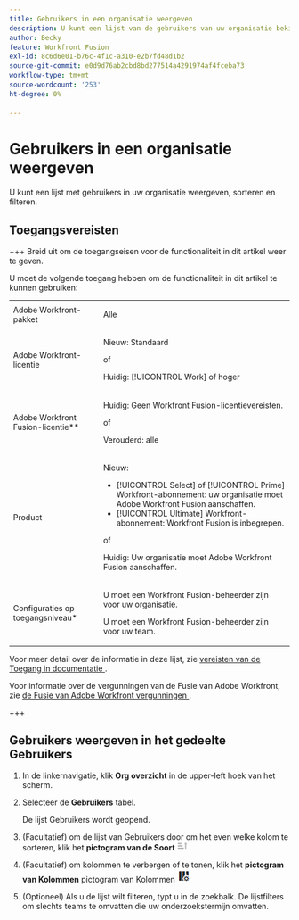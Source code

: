 ```yaml
---
title: Gebruikers in een organisatie weergeven
description: U kunt een lijst van de gebruikers van uw organisatie bekijken
author: Becky
feature: Workfront Fusion
exl-id: 8c6d6e01-b76c-4f1c-a310-e2b7fd48d1b2
source-git-commit: e0d9d76ab2cbd8bd277514a4291974af4fceba73
workflow-type: tm+mt
source-wordcount: '253'
ht-degree: 0%

---
```


# Gebruikers in een organisatie weergeven

U kunt een lijst met gebruikers in uw organisatie weergeven, sorteren en filteren.

## Toegangsvereisten

+++ Breid uit om de toegangseisen voor de functionaliteit in dit artikel weer te geven.

U moet de volgende toegang hebben om de functionaliteit in dit artikel te kunnen gebruiken:

<table style="table-layout:auto">
 <col> 
 <col> 
 <tbody> 
  <tr> 
   <td role="rowheader">Adobe Workfront-pakket</td> 
   <td> <p>Alle</p> </td> 
  </tr> 
  <tr data-mc-conditions=""> 
   <td role="rowheader">Adobe Workfront-licentie</td> 
   <td> <p>Nieuw: Standaard</p><p>of</p><p>Huidig: [!UICONTROL Work] of hoger</p> </td> 
  </tr> 
  <tr> 
   <td role="rowheader">Adobe Workfront Fusion-licentie**</td> 
   <td>
   <p>Huidig: Geen Workfront Fusion-licentievereisten.</p>
   <p>of</p>
   <p>Verouderd: alle </p>
   </td> 
  </tr> 
  <tr> 
   <td role="rowheader">Product</td> 
   <td>
   <p>Nieuw:</p> <ul><li>[!UICONTROL Select] of [!UICONTROL Prime] Workfront-abonnement: uw organisatie moet Adobe Workfront Fusion aanschaffen.</li><li>[!UICONTROL Ultimate] Workfront-abonnement: Workfront Fusion is inbegrepen.</li></ul>
   <p>of</p>
   <p>Huidig: Uw organisatie moet Adobe Workfront Fusion aanschaffen.</p>
   </td> 
  </tr>
  <tr data-mc-conditions=""> 
   <td role="rowheader">Configuraties op toegangsniveau*</td> 
   <td> 
     <p>U moet een Workfront Fusion-beheerder zijn voor uw organisatie.</p>
     <p>U moet een Workfront Fusion-beheerder zijn voor uw team.</p>
   </td> 
  </tr> 
   </td> 
  </tr> 
 </tbody> 
</table>

Voor meer detail over de informatie in deze lijst, zie [ vereisten van de Toegang in documentatie ](/help/workfront-fusion/references/licenses-and-roles/access-level-requirements-in-documentation.md).

Voor informatie over de vergunningen van de Fusie van Adobe Workfront, zie [ de Fusie van Adobe Workfront vergunningen ](/help/workfront-fusion/set-up-and-manage-workfront-fusion/licensing-operations-overview/license-automation-vs-integration.md).

+++

## Gebruikers weergeven in het gedeelte Gebruikers

1. In de linkernavigatie, klik **Org overzicht** in de upper-left hoek van het scherm.
1. Selecteer de **Gebruikers** tabel.

   De lijst Gebruikers wordt geopend.

1. (Facultatief) om de lijst van Gebruikers door om het even welke kolom te sorteren, klik het **pictogram van de Soort** ![ voor die kolom.](assets/sort-icon.png)
1. (Facultatief) om kolommen te verbergen of te tonen, klik het **pictogram van Kolommen** pictogram van Kolommen ![ dichtbij de hoger-juiste hoek van de lijst, dan toelaten of onbruikbaar maken kolommen.](assets/columns-icon.png)
1. (Optioneel) Als u de lijst wilt filteren, typt u in de zoekbalk. De lijstfilters om slechts teams te omvatten die uw onderzoekstermijn omvatten.
